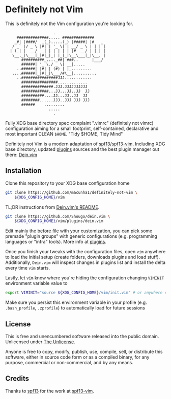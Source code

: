 # Definitely not Vim

This is definitely not the Vim configuration you're looking for.

```text
                     .
     ##############..... ##############
    _#| |####/  _(_).....(_) |#####| |#   _
   / _` |/ _ \ |#| | '_ \| | __/ _ \ | | | |
  | (_| |  __/  _| | | | | | |#  __/ | |_| |
   \__,_|\___|_|#|_|_| |_|_|\__\___|_|\__, |
       ##########_...._##| ###..      |___/
       ######| '_ \./ _ \| __|.....
     ..######| |#| | (#) | |_.........
   ....######|_|#|_|\___/#\__|..........
     ..################JJJ............
       ################.............
       ##############.JJJ.JJJJJJJJJJ
       ############...JJ...JJ..JJ  JJ
       ##########....JJ...JJ..JJ  JJ
       ########......JJJ..JJJ JJJ JJJ
       ######    .........
                   .....
                     .
```

Fully XDG base directory spec complaint ".vimrc" (definitely not vimrc)
configuration aiming for a small footprint, self-contained, declarative and most
important CLEAN `$HOME`. "Tidy $HOME, Tidy Mind"

Definitely not Vim is a modern adaptation of [spf13/spf13-vim](https://github.com/spf13/spf13-vim).
Including XDG base directory, updated [plugins](plugins.vim) sources and the
best plugin manager out there: [Dein.vim](https://github.com/Shougo/dein.vim)

## Installation

Clone this repository to your XDG base configuration home

```bash
git clone https://github.com/macunha1/definitely-not-vim \
    ${XDG_CONFIG_HOME}/vim
```

TL;DR instructions from [Dein.vim's README](https://github.com/Shougo/dein.vim#quick-start).

```bash
git clone https://github.com/Shougo/dein.vim \
    ${XDG_CONFIG_HOME}/vim/plugins/dein.vim
```

Edit mainly the [before file](before.vim) with your customization, you can pick
some premade "plugin groups" with generic configurations (e.g. programming
languages or "infra" tools). More info at [plugins](plugins.vim).

Once you finish your tweaks with the configuration files, open `vim` anywhere
to load the initial setup (create folders, downloads plugins and load stuff).
Additionally, `Dein.vim` will inspect changes in plugins list and install the
delta every time `vim` starts.

Lastly, let `vim` know where you're hiding the configuration changing `VIMINIT`
environment variable value to

``` bash
export VIMINIT="source ${XDG_CONFIG_HOME}/vim/init.vim" # or anywhere else
```

Make sure you persist this environment variable in your profile (e.g.
`.bash_profile`, `.zprofile`) to automatically load for future sessions

## License

This is free and unencumbered software released into the public domain.
Unlicensed under [The Unlicense](UNLICENSE).

Anyone is free to copy, modify, publish, use, compile, sell, or
distribute this software, either in source code form or as a compiled
binary, for any purpose, commercial or non-commercial, and by any
means.

## Credits

Thanks to [spf13](https://github.com/spf13/) for the work at
[spf13-vim](https://github.com/spf13/spf13-vim).
